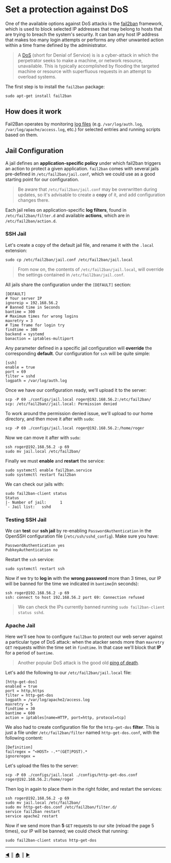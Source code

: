 # Set a protection against DoS
One of the available options against DoS attacks is the [fail2ban](https://en.wikipedia.org/wiki/Fail2ban) framework, which is used to block selected IP addresses that may belong to hosts that are trying to breach the system's security. It can ban any host IP address that makes too many login attempts or performs any other unwanted action within a time frame defined by the administrator.

> A [DoS](https://en.wikipedia.org/wiki/Denial-of-service_attack) (short for Denial of Service) is is a cyber-attack in which the perpetrator seeks to make a machine, or network resource, unavailable. This is typically accomplished by flooding the targeted machine or resource with superfluous requests in an attempt to overload systems.

The first step is to install the `fail2ban` package:
```
sudo apt-get install fail2ban
```

## How does it work
Fail2Ban operates by monitoring [log files](https://en.wikipedia.org/wiki/Logging_(software)) (e.g. `/var/log/auth.log`, `/var/log/apache/access.log`, etc.) for selected entries and running scripts based on them.

## Jail Configuration
A jail defines an **application-specific policy** under which fail2ban triggers an action to protect a given application. `fail2ban` comes with several jails pre-defined in `/etc/fail2ban/jail.conf`, which we could use as a good starting point for our configuration.

> Be aware that `/etc/fail2ban/jail.conf` may be overwritten during updates, so it's advisable to create a **copy** of it, and add configuration changes there.

Each jail relies on application-specific **log filters**, found in `/etc/fail2ban/filter.d` and available **actions**, which are in `/etc/fail2ban/action.d`.

### SSH Jail
Let's create a copy of the default jail file, and rename it with the `.local` extension:
```
sudo cp /etc/fail2ban/jail.conf /etc/fail2ban/jail.local
```

> From now on, the contents of `/etc/fail2ban/jail.local`, will override the settings contained in `/etc/fail2ban/jail.conf`.

All jails share the configuration under the `[DEFAULT]` section:
```
[DEFAULT]
# Your server IP
ignoreip = 192.168.56.2
# Banned time in Seconds
bantime = 300
# Maximum times for wrong logins
maxretry = 3
# Time frame for login try
findtime = 300
backend = systemd
banaction = iptables-multiport
```

Any parameter defined in a specific jail configuration will **override** the corresponding **default**. Our configuration for `ssh` will be quite simple:
```
[ssh]
enable = true
port = 69
filter = sshd
logpath = /var/log/auth.log
```

Once we have our configuration ready, we'll upload it to the server:
```
scp -P 69 ./configs/jail.local roger@192.168.56.2:/etc/fail2ban/
scp: /etc/fail2ban//jail.local: Permission denied
```

To work around the permission denied issue, we'll upload to our home directory, and then move it after with `sudo`:
```
scp -P 69 ./configs/jail.local roger@192.168.56.2:/home/roger
```

Now we can move it after with `sudo`:
```
ssh roger@192.168.56.2 -p 69
sudo mv jail.local /etc/fail2ban/
```

Finally we must **enable** and **restart** the service:
```
sudo systemctl enable fail2ban.service
sudo systemctl restart fail2ban
```

We can check our jails with:
```
sudo fail2ban-client status
Status
|- Number of jail:      1
`- Jail list:   sshd
```

### Testing SSH Jail
We can **test** our **ssh jail** by re-enabling `PasswordAuthentication` in the OpenSSH configuration file (`/etc/ssh/sshd_config`). Make sure you have:
```
PasswordAuthentication yes
PubkeyAuthentication no
```

Restart the `ssh` service:
```
sudo systemctl restart ssh
```

Now if we try to **log in** with the **wrong password** more than 3 times, our IP will be banned for the time we indicated in `bantime`(in seconds):
```
ssh roger@192.168.56.2 -p 69
ssh: connect to host 192.168.56.2 port 69: Connection refused
```

> We can check the IPs currently banned running `sudo fail2ban-client status sshd`.

### Apache Jail
Here we'll see how to configure `fail2ban` to protect our web server against a particular type of DoS attack: when the atacker sends more than `maxretry` `GET` requests within the time set in `findtime`. In that case we'll block that **IP** for a period of `bantime`.

> Another popular DoS attack is the good old [ping of death](https://en.wikipedia.org/wiki/Ping_of_death).

Let's add the following to our `/etc/fail2ban/jail.local` file:
```
[http-get-dos]
enabled = true
port = http,https
filter = http-get-dos
logpath = /var/log/apache2/access.log
maxretry = 5
findtime = 30
bantime = 600
action = iptables[name=HTTP, port=http, protocol=tcp]
```

We also had to create configuration file for the `http-get-dos` **filter**. This is just a file under `/etc/fail2ban/filter` named `http-get-dos.conf`, with the following content:
```
[Definition]
failregex = ^<HOST> -.*"(GET|POST).*
ignoreregex =
```

Let's upload the files to the server:
```
scp -P 69 ./configs/jail.local ./configs/http-get-dos.conf roger@192.168.56.2:/home/roger
```

Then log in again to place them in the right folder, and restart the services:
```
ssh roger@192.168.56.2 -p 69
sudo mv jail.local /etc/fail2ban/
sudo mv http-get-dos.conf /etc/fail2ban/filter.d/
service fail2ban restart
service apache2 restart
```

Now if we send more than **5** `GET` requests to our site (reload the page 5 times), our IP will be banned; we could check that running:
```
sudo fail2ban-client status http-get-dos
```

---
<!-- navigation links -->
[:arrow_backward:][back] ║ [:house:][home] ║ [:arrow_forward:][next]

[home]: ../README.md
[back]: ./ufw.md
[next]: ./port_scans_protection.md